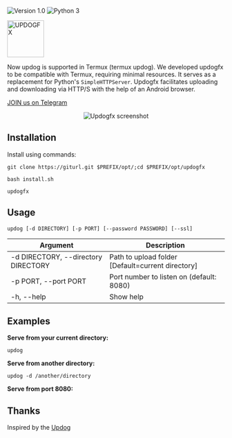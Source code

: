 ![Version 1.0](http://img.shields.io/badge/version-v1.4-green.svg)
![Python 3](http://img.shields.io/badge/python-3.8-blue.svg)

<p>
  <img src="#" width=85px alt="UPDOGFX"/>
</p>

Now updog is supported in Termux (termux updog).
We developed updogfx to be compatible with Termux, requiring minimal resources. 
It serves as a replacement for Python's `SimpleHTTPServer`. Updogfx facilitates uploading and downloading via HTTP/S with the help of an Android browser.

[JOIN us on Telegram](https://t.me/efxtv)

<p align="center">
  <img src="#" alt="Updogfx screenshot"/>
</p>

## Installation

Install using commands:

`git clone https://giturl.git $PREFIX/opt/;cd $PREFIX/opt/updogfx`

`bash install.sh`

`updogfx`

## Usage

`updog [-d DIRECTORY] [-p PORT] [--password PASSWORD] [--ssl]`

| Argument                            | Description                                      |
|-------------------------------------|--------------------------------------------------| 
| -d DIRECTORY, --directory DIRECTORY | Path to upload folder [Default=current directory]| 
| -p PORT, --port PORT                | Port number to listen on (default: 8080)         |
| -h, --help                          | Show help                                        |

## Examples

**Serve from your current directory:**

`updog`

**Serve from another directory:**

`updog -d /another/directory`

**Serve from port 8080:**

## Thanks

Inspired by the [Updog](https://github.com/sc0tfree/updog)
